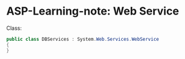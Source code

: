 # ASP-Learning-note: Web Service

Class:
```C#
public class DBServices : System.Web.Services.WebService
{
}
```
   
